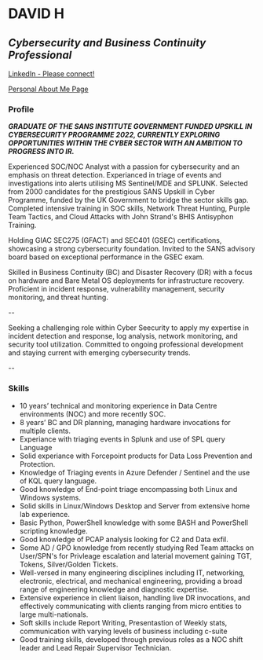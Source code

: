 ﻿# **DAVID H**

## ***Cybersecurity and Business Continuity Professional***

[LinkedIn - Please connect!](https://www.linkedin.com/in/davidhigg/)

[Personal About Me Page](https://fizzer.uk/about/)

### **Profile**

***GRADUATE OF THE SANS INSTITUTE GOVERNMENT FUNDED UPSKILL IN CYBERSECURITY PROGRAMME 2022, CURRENTLY EXPLORING OPPORTUNITIES WITHIN THE CYBER SECTOR WITH AN AMBITION TO PROGRESS INTO IR.***

Experienced SOC/NOC Analyst with a passion for cybersecurity and an emphasis on threat detection. Experianced in triage of events and investigations into alerts utilising MS Sentinel/MDE and SPLUNK. Selected from 2000 candidates for the prestigious SANS Upskill in Cyber Programme, funded by the UK Government to bridge the sector skills gap.
Completed intensive training in SOC skills, Network Threat Hunting, Purple Team Tactics, and Cloud Attacks with John Strand's BHIS Antisyphon Training.

Holding GIAC SEC275 (GFACT) and SEC401 (GSEC) certifications, showcasing a strong cybersecurity foundation. Invited to the SANS advisory board based on exceptional performance in the GSEC exam.

Skilled in Business Continuity (BC) and Disaster Recovery (DR) with a focus on hardware and Bare Metal OS deployments for infrastructure recovery. Proficient in incident response, vulnerability management, security monitoring, and threat hunting.

--

Seeking a challenging role within Cyber Seecurity to apply my expertise in incident detection and response, log analysis, network monitoring, and security tool utilization.
Committed to ongoing professional development and staying current with emerging cybersecurity trends.

--

### **Skills**

- 10 years’ technical and monitoring experience in Data Centre environments (NOC) and more recently SOC.
- 8 years’ BC and DR planning, managing hardware invocations for multiple clients.
- Experiance with triaging events in Splunk and use of SPL query Language
- Solid experiance with Forcepoint products for Data Loss Prevention and Protection.
- Knowledge of Triaging events in Azure Defender / Sentinel and the use of KQL query language.
- Good knowledge of End-point triage encompassing both Linux and Windows systems.
- Solid skills in Linux/Windows Desktop and Server from extensive home lab experience.
- Basic Python, PowerShell knowledge with some BASH and PowerShell scripting knowledge.
- Good knowledge of PCAP analysis looking for C2 and Data exfil.
- Some AD / GPO knowledge from recently studying Red Team attacks on User/SPN's for Privleage escalation and laterial movement gaining TGT, Tokens, Silver/Golden Tickets.
- Well-versed in many engineering disciplines including  IT, networking, electronic, electrical, and mechanical engineering, providing a broad range of engineering knowledge and diagnostic expertise.
- Extensive experience in client liaison, handling live DR invocations, and effectively communicating with clients ranging from micro entities to large multi-nationals.
- Soft skills include Report Writing, Presentastion of Weekly stats, communication with varying levels of business including c-suite
- Good training skills, developed through previous roles as a NOC shift leader and Lead Repair Supervisor Technician.


